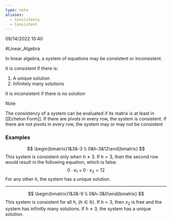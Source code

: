 ```yaml
---
type: note
aliases:
  - Consistency
  - Consistent
---
```

09/14/2022 10:40

  #Linear_Algebra 

In linear algebra, a system of equations may be consistent or inconsistent.

It is consistent if there is:
1. A unique solution
2. Infinitely many solutions

It is inconsistent if there is no solution


>[!note]
>The consistency of a system can be evaluated if its matrix is at least in [[Echelon Form]]. If there are pivots in every row, the system is consistent. If there are not pivots in every row, the system may or may not be consistent


### Examples
$$
\begin{bmatrix}1&3&-3 \\ 0&h-3&12\end{bmatrix}
$$
This system is consistent only when $h\neq 3$. If $h=3$, then the second row would result in the following equation, which is false:
$$
0\cdot x_{1}+0\cdot x_{2}=12
$$
For any other $h$, the system has a unique solution.

---
$$
\begin{bmatrix}1&3&-9 \\ 0&h-3&0\end{bmatrix}
$$
This system is consistent for all $h$, ($h\in \mathbb{R}$). If $h=3$, then $x_2$ is free and the system has infinitly many solutions. If $h\neq 3$, the system has a unique solution.